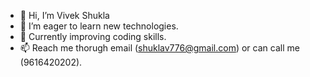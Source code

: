 - 👋 Hi, I’m Vivek Shukla
- 👀 I’m eager to learn new technologies.
- 🌱 Currently improving coding skills.
- 📫 Reach me thorugh email (shuklav776@gmail.com) or can call me (9616420202).
